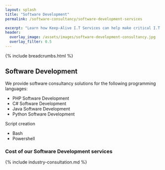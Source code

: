 ```yaml
---
layout: splash
title: "Software Development"
permalink: /software-consultancy/software-development-services

excerpt: "Learn how Keep-Alive I.T Services can help make critical I.T Software decisions and develop bespoke Software solutions for your business."
header:
  overlay_image: /assets/images/software-development-consultancy.jpg
  overlay_filter: 0.5 
---
```


{% include breadcrumbs.html %}

## Software Development
We provide software consultancy solutions for the following programming languages:

- PHP Software Development
- C# Software Development
- Java Software Development
- Python Software Development

Script creation
- Bash
- Powershell

### Cost of our Software Development services


{% include industry-consultation.md %}